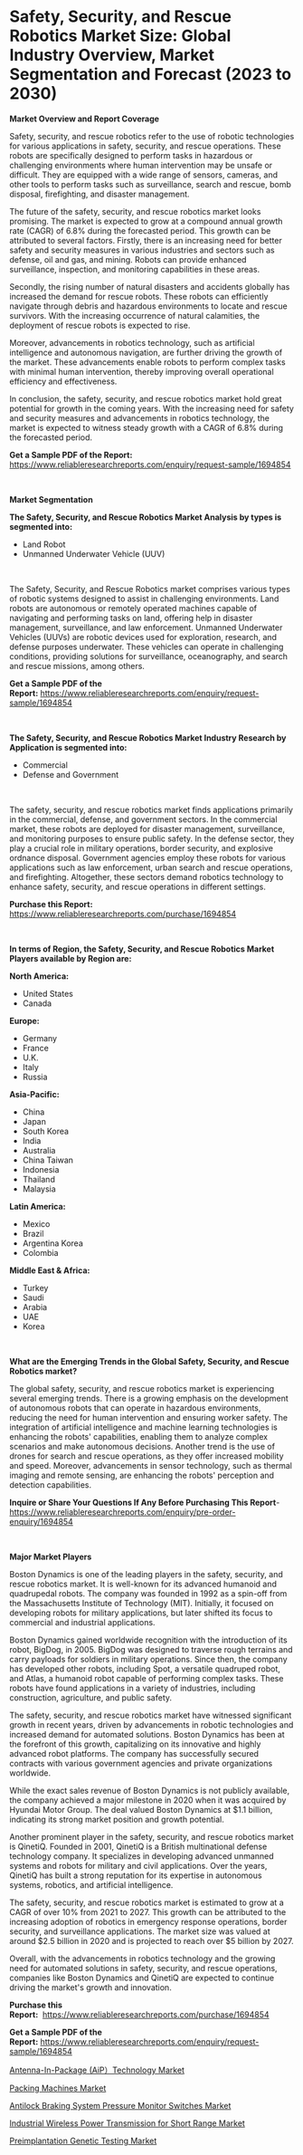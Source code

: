 <p><h1>Safety, Security, and Rescue Robotics Market Size: Global Industry Overview, Market Segmentation and Forecast (2023 to 2030)</h1></p><p><strong>Market Overview and Report Coverage</strong></p>
<p><p>Safety, security, and rescue robotics refer to the use of robotic technologies for various applications in safety, security, and rescue operations. These robots are specifically designed to perform tasks in hazardous or challenging environments where human intervention may be unsafe or difficult. They are equipped with a wide range of sensors, cameras, and other tools to perform tasks such as surveillance, search and rescue, bomb disposal, firefighting, and disaster management.</p><p>The future of the safety, security, and rescue robotics market looks promising. The market is expected to grow at a compound annual growth rate (CAGR) of 6.8% during the forecasted period. This growth can be attributed to several factors. Firstly, there is an increasing need for better safety and security measures in various industries and sectors such as defense, oil and gas, and mining. Robots can provide enhanced surveillance, inspection, and monitoring capabilities in these areas.</p><p>Secondly, the rising number of natural disasters and accidents globally has increased the demand for rescue robots. These robots can efficiently navigate through debris and hazardous environments to locate and rescue survivors. With the increasing occurrence of natural calamities, the deployment of rescue robots is expected to rise.</p><p>Moreover, advancements in robotics technology, such as artificial intelligence and autonomous navigation, are further driving the growth of the market. These advancements enable robots to perform complex tasks with minimal human intervention, thereby improving overall operational efficiency and effectiveness.</p><p>In conclusion, the safety, security, and rescue robotics market hold great potential for growth in the coming years. With the increasing need for safety and security measures and advancements in robotics technology, the market is expected to witness steady growth with a CAGR of 6.8% during the forecasted period.</p></p>
<p><strong>Get a Sample PDF of the Report:</strong> <a href="https://www.reliableresearchreports.com/enquiry/request-sample/1694854">https://www.reliableresearchreports.com/enquiry/request-sample/1694854</a></p>
<p>&nbsp;</p>
<p><strong>Market Segmentation</strong></p>
<p><strong>The Safety, Security, and Rescue Robotics Market Analysis by types is segmented into:</strong></p>
<p><ul><li>Land Robot</li><li>Unmanned Underwater Vehicle (UUV)</li></ul></p>
<p>&nbsp;</p>
<p><p>The Safety, Security, and Rescue Robotics market comprises various types of robotic systems designed to assist in challenging environments. Land robots are autonomous or remotely operated machines capable of navigating and performing tasks on land, offering help in disaster management, surveillance, and law enforcement. Unmanned Underwater Vehicles (UUVs) are robotic devices used for exploration, research, and defense purposes underwater. These vehicles can operate in challenging conditions, providing solutions for surveillance, oceanography, and search and rescue missions, among others.</p></p>
<p><strong>Get a Sample PDF of the Report:</strong>&nbsp;<a href="https://www.reliableresearchreports.com/enquiry/request-sample/1694854">https://www.reliableresearchreports.com/enquiry/request-sample/1694854</a></p>
<p>&nbsp;</p>
<p><strong>The Safety, Security, and Rescue Robotics Market Industry Research by Application is segmented into:</strong></p>
<p><ul><li>Commercial</li><li>Defense and Government</li></ul></p>
<p>&nbsp;</p>
<p><p>The safety, security, and rescue robotics market finds applications primarily in the commercial, defense, and government sectors. In the commercial market, these robots are deployed for disaster management, surveillance, and monitoring purposes to ensure public safety. In the defense sector, they play a crucial role in military operations, border security, and explosive ordnance disposal. Government agencies employ these robots for various applications such as law enforcement, urban search and rescue operations, and firefighting. Altogether, these sectors demand robotics technology to enhance safety, security, and rescue operations in different settings.</p></p>
<p><strong>Purchase this Report:</strong>&nbsp; <a href="https://www.reliableresearchreports.com/purchase/1694854">https://www.reliableresearchreports.com/purchase/1694854</a></p>
<p>&nbsp;</p>
<p><strong>In terms of Region, the Safety, Security, and Rescue Robotics Market Players available by Region are:</strong></p>
<p>
    <p> <strong> North America: </strong>
        <ul>
            <li>United States</li>
            <li>Canada</li>
        </ul>
        </p> 
    <p> <strong> Europe: </strong>
        <ul>
            <li>Germany</li>
            <li>France</li>
            <li>U.K.</li>
            <li>Italy</li>
            <li>Russia</li>
        </ul>
        </p> 
    <p> <strong> Asia-Pacific: </strong>
        <ul>
            <li>China</li>
            <li>Japan</li>
            <li>South Korea</li>
            <li>India</li>
            <li>Australia</li>
            <li>China Taiwan</li>
            <li>Indonesia</li>
            <li>Thailand</li>
            <li>Malaysia</li>
        </ul>
        </p> 
    <p> <strong> Latin America: </strong>
        <ul>
            <li>Mexico</li>
            <li>Brazil</li>
            <li>Argentina Korea</li>
            <li>Colombia</li>
        </ul>
        </p> 
    <p> <strong> Middle East & Africa: </strong>
        <ul>
            <li>Turkey</li>
            <li>Saudi</li>
            <li>Arabia</li>
            <li>UAE</li>
            <li>Korea</li>
        </ul>
    </p>
    </p>
<p>&nbsp;</p>
<p><strong>What are the Emerging Trends in the Global Safety, Security, and Rescue Robotics market?</strong></p>
<p><p>The global safety, security, and rescue robotics market is experiencing several emerging trends. There is a growing emphasis on the development of autonomous robots that can operate in hazardous environments, reducing the need for human intervention and ensuring worker safety. The integration of artificial intelligence and machine learning technologies is enhancing the robots' capabilities, enabling them to analyze complex scenarios and make autonomous decisions. Another trend is the use of drones for search and rescue operations, as they offer increased mobility and speed. Moreover, advancements in sensor technology, such as thermal imaging and remote sensing, are enhancing the robots' perception and detection capabilities.</p></p>
<p><strong>Inquire or Share Your Questions If Any Before Purchasing This Report</strong>- <a href="https://www.reliableresearchreports.com/enquiry/pre-order-enquiry/1694854">https://www.reliableresearchreports.com/enquiry/pre-order-enquiry/1694854</a></p>
<p>&nbsp;</p>
<p><strong>Major Market Players</strong></p>
<p><p>Boston Dynamics is one of the leading players in the safety, security, and rescue robotics market. It is well-known for its advanced humanoid and quadrupedal robots. The company was founded in 1992 as a spin-off from the Massachusetts Institute of Technology (MIT). Initially, it focused on developing robots for military applications, but later shifted its focus to commercial and industrial applications.</p><p>Boston Dynamics gained worldwide recognition with the introduction of its robot, BigDog, in 2005. BigDog was designed to traverse rough terrains and carry payloads for soldiers in military operations. Since then, the company has developed other robots, including Spot, a versatile quadruped robot, and Atlas, a humanoid robot capable of performing complex tasks. These robots have found applications in a variety of industries, including construction, agriculture, and public safety.</p><p>The safety, security, and rescue robotics market have witnessed significant growth in recent years, driven by advancements in robotic technologies and increased demand for automated solutions. Boston Dynamics has been at the forefront of this growth, capitalizing on its innovative and highly advanced robot platforms. The company has successfully secured contracts with various government agencies and private organizations worldwide.</p><p>While the exact sales revenue of Boston Dynamics is not publicly available, the company achieved a major milestone in 2020 when it was acquired by Hyundai Motor Group. The deal valued Boston Dynamics at $1.1 billion, indicating its strong market position and growth potential.</p><p>Another prominent player in the safety, security, and rescue robotics market is QinetiQ. Founded in 2001, QinetiQ is a British multinational defense technology company. It specializes in developing advanced unmanned systems and robots for military and civil applications. Over the years, QinetiQ has built a strong reputation for its expertise in autonomous systems, robotics, and artificial intelligence.</p><p>The safety, security, and rescue robotics market is estimated to grow at a CAGR of over 10% from 2021 to 2027. This growth can be attributed to the increasing adoption of robotics in emergency response operations, border security, and surveillance applications. The market size was valued at around $2.5 billion in 2020 and is projected to reach over $5 billion by 2027.</p><p>Overall, with the advancements in robotics technology and the growing need for automated solutions in safety, security, and rescue operations, companies like Boston Dynamics and QinetiQ are expected to continue driving the market's growth and innovation.</p></p>
<p><strong>Purchase this Report:</strong>&nbsp;&nbsp;<a href="https://www.reliableresearchreports.com/purchase/1694854">https://www.reliableresearchreports.com/purchase/1694854</a></p>
<p></p>
<p><strong>Get a Sample PDF of the Report:</strong>&nbsp;<a href="https://www.reliableresearchreports.com/enquiry/request-sample/1694854">https://www.reliableresearchreports.com/enquiry/request-sample/1694854</a></p>
<p><p><a href="https://medium.com/@krish.reportprime/antenna-in-package-aip-technology-market-exploring-market-share-market-trends-and-future-growth-038953468cfd">Antenna-In-Package (AiP）Technology Market</a></p><p><a href="https://github.com/ChiragRP21/Market-Research-Report-List-1/blob/main/packing-machines-market.md">Packing Machines Market</a></p><p><a href="https://github.com/ChiragRp1/Market-Research-Report-List-1/blob/main/antilock-braking-system-pressure-monitor-switches-market.md">Antilock Braking System Pressure Monitor Switches Market</a></p><p><a href="https://medium.com/@krishna_35021/industrial-wireless-power-transmission-for-short-range-market-report-reveals-the-latest-trends-and-a4a45044b20a">Industrial Wireless Power Transmission for Short Range Market</a></p><p><a href="https://www.linkedin.com/pulse/preimplantation-genetic-testing-market-research-report-mjcne/">Preimplantation Genetic Testing Market</a></p></p>